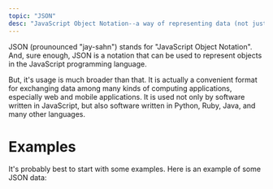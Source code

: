 ```yaml
---
topic: "JSON"
desc: "JavaScript Object Notation--a way of representing data (not just in JavaScript but across many languages)"
---
```


JSON (prounounced "jay-sahn") stands for "JavaScript Object Notation".   And, sure enough, JSON is a notation that can be used to represent objects in the JavaScript programming language.

But, it's usage is much broader than that.  It is actually a convenient format for exchanging data among many kinds of computing applications, especially web and mobile applications.  It is used not only by software written in JavaScript, but also software written in Python, Ruby, Java, and many other languages.

# Examples

It's probably best to start with some examples.   Here is an example of some JSON data:

